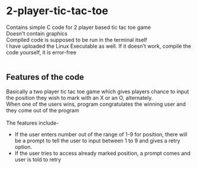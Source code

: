 # 2-player-tic-tac-toe
Contains simple C code for 2 player based tic tac toe game</br>
Doesn't contain graphics</br>
Compiled code is supposed to be run in the terminal itself</br>
I have uploaded the Linux Executable as well. If it doesn't work, compile the code yourself, it is error-free</br></br>
## Features of the code
Basically a two player tic tac toe game which gives players chance to input the position they wish to mark with an X or an O, alternately.</br>
When one of the users wins, program congratulates the winning user and they come out of the program</br></br>
The features include-
* If the user enters number out of the range of 1-9 for position, there will be a prompt to tell the user to input between 1 to 9 and gives a retry option.
* If the user tries to access already marked position, a prompt comes and user is told to retry
